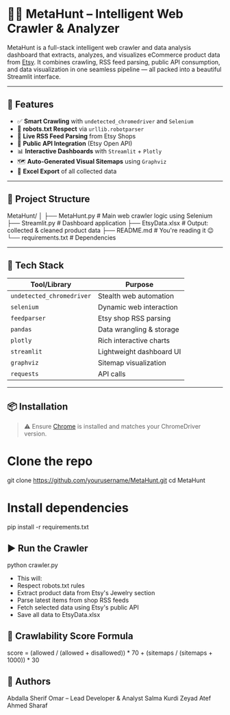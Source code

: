 # 🕵️‍♂️ MetaHunt – Intelligent Web Crawler & Analyzer

MetaHunt is a full-stack intelligent web crawler and data analysis dashboard that extracts, analyzes, and visualizes eCommerce product data from [Etsy](https://www.etsy.com). It combines crawling, RSS feed parsing, public API consumption, and data visualization in one seamless pipeline — all packed into a beautiful Streamlit interface.

---

## 🚀 Features

- ✅ **Smart Crawling** with `undetected_chromedriver` and `Selenium`
- 📜 **robots.txt Respect** via `urllib.robotparser`
- 📰 **Live RSS Feed Parsing** from Etsy Shops
- 🔌 **Public API Integration** (Etsy Open API)
- 📊 **Interactive Dashboards** with `Streamlit` + `Plotly`
- 🗺️ **Auto-Generated Visual Sitemaps** using `Graphviz`
- 📁 **Excel Export** of all collected data

---

## 📂 Project Structure
MetaHunt/
│
├── MetaHunt.py # Main web crawler logic using Selenium
├── Streamlit.py # Dashboard application
├── EtsyData.xlsx # Output: collected & cleaned product data
├── README.md # You're reading it 😉
└── requirements.txt # Dependencies



---

## 🧠 Tech Stack

| Tool/Library        | Purpose                         |
|---------------------|----------------------------------|
| `undetected_chromedriver` | Stealth web automation |
| `selenium`          | Dynamic web interaction         |
| `feedparser`        | Etsy shop RSS parsing           |
| `pandas`            | Data wrangling & storage        |
| `plotly`            | Rich interactive charts         |
| `streamlit`         | Lightweight dashboard UI        |
| `graphviz`          | Sitemap visualization           |
| `requests`          | API calls                       |

---

## 📦 Installation

> ⚠ Ensure [Chrome](https://www.google.com/chrome/) is installed and matches your ChromeDriver version.

# Clone the repo
git clone https://github.com/yourusername/MetaHunt.git
cd MetaHunt

# Install dependencies
pip install -r requirements.txt

## ▶️ Run the Crawler
python crawler.py
- This will:
- Respect robots.txt rules
- Extract product data from Etsy's Jewelry section
- Parse latest items from shop RSS feeds
- Fetch selected data using Etsy's public API
- Save all data to EtsyData.xlsx

## 🤖 Crawlability Score Formula
score = (allowed / (allowed + disallowed)) * 70 + (sitemaps / (sitemaps + 1000)) * 30


## 🙌 Authors
Abdalla Sherif Omar – Lead Developer & Analyst
Salma Kurdi
Zeyad Atef
Ahmed Sharaf
